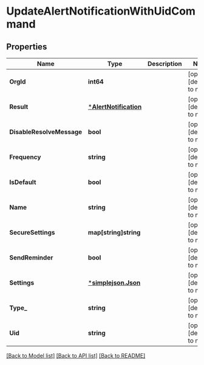 # UpdateAlertNotificationWithUidCommand

## Properties
Name | Type | Description | Notes
------------ | ------------- | ------------- | -------------
**OrgId** | **int64** |  | [optional] [default to null]
**Result** | [***AlertNotification**](AlertNotification.md) |  | [optional] [default to null]
**DisableResolveMessage** | **bool** |  | [optional] [default to null]
**Frequency** | **string** |  | [optional] [default to null]
**IsDefault** | **bool** |  | [optional] [default to null]
**Name** | **string** |  | [optional] [default to null]
**SecureSettings** | **map[string]string** |  | [optional] [default to null]
**SendReminder** | **bool** |  | [optional] [default to null]
**Settings** | [***simplejson.Json**](simplejson.Json.md) |  | [optional] [default to null]
**Type_** | **string** |  | [optional] [default to null]
**Uid** | **string** |  | [optional] [default to null]

[[Back to Model list]](../README.md#documentation-for-models) [[Back to API list]](../README.md#documentation-for-api-endpoints) [[Back to README]](../README.md)


